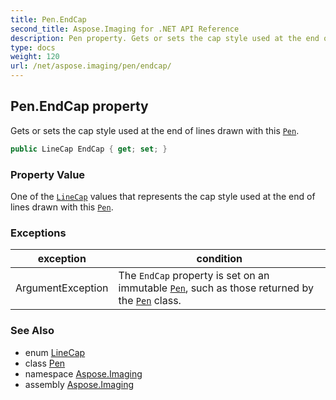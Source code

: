```yaml
---
title: Pen.EndCap
second_title: Aspose.Imaging for .NET API Reference
description: Pen property. Gets or sets the cap style used at the end of lines drawn with this Pen
type: docs
weight: 120
url: /net/aspose.imaging/pen/endcap/
---
```

## Pen.EndCap property

Gets or sets the cap style used at the end of lines drawn with this [`Pen`](../).

```csharp
public LineCap EndCap { get; set; }
```

### Property Value

One of the [`LineCap`](../../linecap/) values that represents the cap style used at the end of lines drawn with this [`Pen`](../).

### Exceptions

| exception | condition |
| --- | --- |
| ArgumentException | The `EndCap` property is set on an immutable [`Pen`](../), such as those returned by the [`Pen`](../) class. |

### See Also

* enum [LineCap](../../linecap/)
* class [Pen](../)
* namespace [Aspose.Imaging](../../pen/)
* assembly [Aspose.Imaging](../../../)



